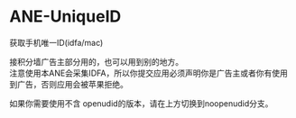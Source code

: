 ANE-UniqueID
============

获取手机唯一ID(idfa/mac)

接积分墙广告主部分用的，也可以用到别的地方。  
注意使用本ANE会采集IDFA，所以你提交应用必须声明你是广告主或者你有使用到广告，否则应用会被苹果拒绝。  


如果你需要使用不含 openudid的版本，请在上方切换到noopenudid分支。
